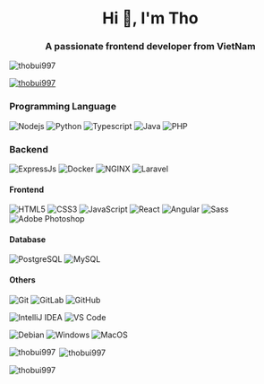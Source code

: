 <h1 align="center">Hi 👋, I'm Tho</h1>
<h3 align="center">A passionate frontend developer from VietNam</h3>

<p align="left"> <img src="https://komarev.com/ghpvc/?username=thobui997&label=Profile%20views&color=0e75b6&style=flat" alt="thobui997" /> </p>

<p align="left"> <a href="https://github.com/ryo-ma/github-profile-trophy"><img src="https://github-profile-trophy.vercel.app/?username=thobui997" alt="thobui997" /></a> </p>

### Programming Language
![Nodejs](https://img.shields.io/badge/-Nodejs-black?style=flat-square&logo=Node.js)
![Python](https://img.shields.io/badge/-Python-%23F7DF1C?style=flat-square&logo=python)
![Typescript](https://img.shields.io/badge/-Typescript-%231572B6?style=flat-square&logo=typescript&logoColor=fff)
![Java](http://img.shields.io/badge/-Java-007396?style=flat-square&logo=java&logoColor=ffffff)
![PHP](http://img.shields.io/badge/-PHP-007396?style=flat-square&logo=php&logoColor=ffffff)

### Backend
![ExpressJs](https://img.shields.io/badge/-ExpressJs-black?style=flat-square&logo=Node.js)
![Docker](https://img.shields.io/badge/-Docker-black?style=flat-square&logo=docker)
![NGINX](http://img.shields.io/badge/-NGINX-269539?style=flat-square&logo=nginx&logoColor=ffffff)
![Laravel](https://img.shields.io/badge/-Laravel-333?style=flat-square&logo=laravel)

#### Frontend
![HTML5](https://img.shields.io/badge/-HTML5-%23E44D27?style=flat-square&logo=html5&logoColor=ffffff)
![CSS3](https://img.shields.io/badge/-CSS3-%231572B6?style=flat-square&logo=css3)
![JavaScript](https://img.shields.io/badge/-JavaScript-%23F7DF1C?style=flat-square&logo=javascript&logoColor=000000&labelColor=%23F7DF1C&color=%23FFCE5A)
![React](https://img.shields.io/badge/-React-%23282C34?style=flat-square&logo=react)
![Angular](http://img.shields.io/badge/-Angular-DD0031?style=flat-square&logo=angular&logoColor=ffffff)
![Sass](https://img.shields.io/badge/-Sass-%23CC6699?style=flat-square&logo=sass&logoColor=ffffff)
![Adobe Photoshop](http://img.shields.io/badge/-Abode%20Photoshop-26C9FF?style=flat-square&logo=adobe-photoshop&logoColor=ffffff)

#### Database
![PostgreSQL](https://img.shields.io/badge/-PostgreSQL-fff?style=flat-square&logo=postgresql)
![MySQL](http://img.shields.io/badge/-MySQL-%23ffffff?style=flat-square&logo=mysql)

#### Others
![Git](https://img.shields.io/badge/-Git-%23F05032?style=flat-square&logo=git&logoColor=%23ffffff)
![GitLab](https://img.shields.io/badge/-GitLab-FCA121?style=flat-square&logo=gitlab)
![GitHub](https://img.shields.io/badge/-GitHub-181717?style=flat-square&logo=github)

![IntelliJ IDEA](http://img.shields.io/badge/-IntelliJ%20IDEA-000000?style=flat-square&logo=intellij-idea&logoColor=ffffff)
![VS Code](http://img.shields.io/badge/-VS%20Code-007ACC?style=flat-square&logo=visual-studio-code&logoColor=ffffff)

![Debian](http://img.shields.io/badge/-Debian-A81D33?style=flat-square&logo=debian&logoColor=ffffff)
![Windows](http://img.shields.io/badge/-Windows-0078D6?style=flat-square&logo=windows&logoColor=ffffff)
![MacOS](http://img.shields.io/badge/-MacOS-A81D33?style=flat-square&logo=macos&logoColor=ffffff)


<p><img align="left" src="https://github-readme-stats.vercel.app/api/top-langs?username=thobui997&show_icons=true&locale=en&layout=compact" alt="thobui997" /></p>

<p>&nbsp;<img align="center" src="https://github-readme-stats.vercel.app/api?username=thobui997&show_icons=true&locale=en" alt="thobui997" /></p>

<p><img align="center" src="https://github-readme-streak-stats.herokuapp.com/?user=thobui997&" alt="thobui997" /></p>

